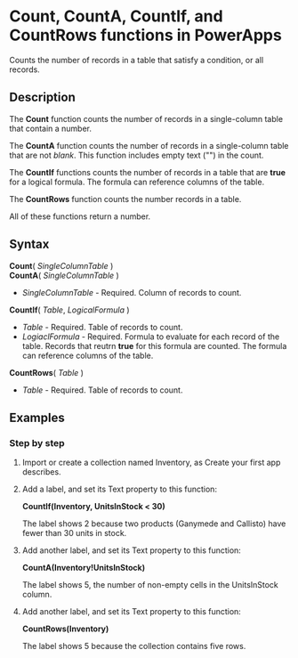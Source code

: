 <properties
	pageTitle="PowerApps: Count, CountA, CountIf, and CountRows functions"
	description="Reference information for the Count, CountA, CounfIf, and CountRows functions in PowerApps, including syntax and examples"
	services=""
	suite="powerapps"
	documentationCenter="na"
	authors="gregli-msft"
	manager="dwrede"
	editor=""
	tags=""/>

<tags
   ms.service="powerapps"
   ms.devlang="na"
   ms.topic="article"
   ms.tgt_pltfrm="na"
   ms.workload="na"
   ms.date="11/07/2015"
   ms.author="gregli"/>

# Count, CountA, CountIf, and CountRows functions in PowerApps #

Counts the number of records in a table that satisfy a condition, or all records. 

## Description ##

The **Count** function counts the number of records in a single-column table that contain a number.

The **CountA** function counts the number of records in a single-column table that are not *blank*.  This function includes empty text ("") in the count.

The **CountIf** functions counts the number of records in a table that are **true** for a logical formula.  The formula can reference columns of the table.

The **CountRows** function counts the number records in a table.

All of these functions return a number.

## Syntax ##

**Count**( *SingleColumnTable* )<br>
**CountA**( *SingleColumnTable* )

- *SingleColumnTable* - Required.  Column of records to count.  

**CountIf**( *Table*, *LogicalFormula* )

- *Table* - Required.  Table of records to count.
- *LogiaclFormula* - Required.  Formula to evaluate for each record of the table.  Records that reutrn **true** for this formula are counted.  The formula can reference columns of the table.

**CountRows**( *Table* )

- *Table* - Required.  Table of records to count.

## Examples ##

<!-- TODO: Examples. -->

<!-- TODO: Single column notation. -->

### Step by step ###

1. Import or create a collection named Inventory, as Create your first app describes.

2. Add a label, and set its Text property to this function:

	**CountIf(Inventory, UnitsInStock < 30)**

	The label shows 2 because two products (Ganymede and Callisto) have fewer than 30 units in stock.

2. Add another label, and set its Text property to this function:

	**CountA(Inventory!UnitsInStock)**

	The label shows 5, the number of non-empty cells in the UnitsInStock column.

2. Add another label, and set its Text property to this function:

	**CountRows(Inventory)**

	The label shows 5 because the collection contains five rows.




